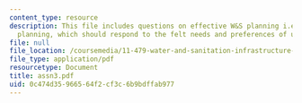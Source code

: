 ```yaml
---
content_type: resource
description: This file includes questions on effective W&S planning i.e. demand-responsive
  planning, which should respond to the felt needs and preferences of users.
file: null
file_location: /coursemedia/11-479-water-and-sanitation-infrastructure-planning-in-developing-countries-spring-2005/0c474d35966564f2cf3c6b9bdffab977_assn3.pdf
file_type: application/pdf
resourcetype: Document
title: assn3.pdf
uid: 0c474d35-9665-64f2-cf3c-6b9bdffab977
---
```

